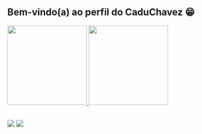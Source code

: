 ## Bem-vindo(a) ao perfil do CaduChavez 😁

 <div>
   <a href="https://github.com/CaduChavez">
   <img height="180em" src="https://github-readme-stats.vercel.app/api?username=CaduChavez&show_icons=true&theme=dracula&include_all_commits=true&count_private=true"/>
   <img height="180em" src="https://github-readme-stats.vercel.app/api/top-langs/?username=CaduChavez&layout=compact&langs_count=6&theme=dracula"/>
</div>
    

 
<br>
 
<div> 
 
  <a href="https://www.instagram.com/carloschaavez_/" target="_blank"><img src="https://img.shields.io/badge/-Instagram-%23E4405F?style=for-the-badge&logo=instagram&logoColor=white" target="_blank"></a>
  <a href = "carloseduardo.chaves98@gmail.com"><img src="https://img.shields.io/badge/-Gmail-%23333?style=for-the-badge&logo=gmail&logoColor=white" target="_blank"></a>
</div>
 
